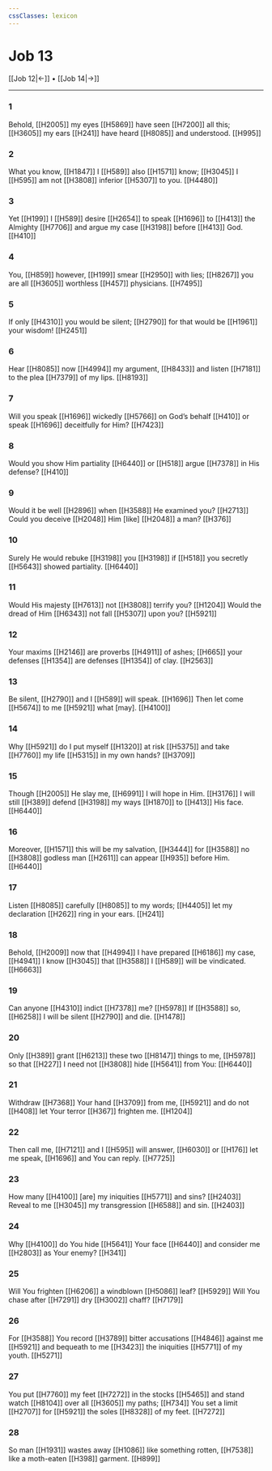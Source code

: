 ```yaml
---
cssClasses: lexicon
---
```


# Job 13

[[Job 12|←]] • [[Job 14|→]]

---

### 1
Behold, [[H2005]] my eyes [[H5869]] have seen [[H7200]] all this; [[H3605]] my ears [[H241]] have heard [[H8085]] and understood. [[H995]]

### 2
What you know, [[H1847]] I [[H589]] also [[H1571]] know; [[H3045]] I [[H595]] am not [[H3808]] inferior [[H5307]] to you. [[H4480]]

### 3
Yet [[H199]] I [[H589]] desire [[H2654]] to speak [[H1696]] to [[H413]] the Almighty [[H7706]] and argue my case [[H3198]] before [[H413]] God. [[H410]]

### 4
You, [[H859]] however, [[H199]] smear [[H2950]] with lies; [[H8267]] you are all [[H3605]] worthless [[H457]] physicians. [[H7495]]

### 5
If only [[H4310]] you would be silent; [[H2790]] for that would be [[H1961]] your  wisdom! [[H2451]]

### 6
Hear [[H8085]] now [[H4994]] my argument, [[H8433]] and listen [[H7181]] to the plea [[H7379]] of my lips. [[H8193]]

### 7
Will you speak [[H1696]] wickedly [[H5766]] on God’s behalf [[H410]] or speak [[H1696]] deceitfully for Him? [[H7423]]

### 8
Would you show Him partiality [[H6440]] or [[H518]] argue [[H7378]] in His defense? [[H410]]

### 9
Would it be well [[H2896]] when [[H3588]] He examined you? [[H2713]] Could you deceive [[H2048]] Him  [like] [[H2048]] a man? [[H376]]

### 10
Surely He would rebuke [[H3198]] you [[H3198]] if [[H518]] you secretly [[H5643]] showed partiality. [[H6440]]

### 11
Would His majesty [[H7613]] not [[H3808]] terrify you? [[H1204]] Would the dread of Him [[H6343]] not fall [[H5307]] upon you? [[H5921]]

### 12
Your maxims [[H2146]] are proverbs [[H4911]] of ashes; [[H665]] your defenses [[H1354]] are defenses [[H1354]] of clay. [[H2563]]

### 13
Be silent, [[H2790]] and I [[H589]] will speak. [[H1696]] Then let come [[H5674]] to me [[H5921]] what [may]. [[H4100]]

### 14
Why [[H5921]] do I put myself [[H1320]] at risk [[H5375]] and take [[H7760]] my life [[H5315]] in my own hands? [[H3709]]

### 15
Though [[H2005]] He slay me, [[H6991]] I will hope in Him. [[H3176]] I will still [[H389]] defend [[H3198]] my ways [[H1870]] to [[H413]] His face. [[H6440]]

### 16
Moreover, [[H1571]] this will be my salvation, [[H3444]] for [[H3588]] no [[H3808]] godless man [[H2611]] can appear [[H935]] before Him. [[H6440]]

### 17
Listen [[H8085]] carefully [[H8085]] to my words; [[H4405]] let my declaration [[H262]] ring in your ears. [[H241]]

### 18
Behold, [[H2009]] now that [[H4994]] I have prepared [[H6186]] my case, [[H4941]] I know [[H3045]] that [[H3588]] I [[H589]] will be vindicated. [[H6663]]

### 19
Can anyone [[H4310]] indict [[H7378]] me? [[H5978]] If [[H3588]] so, [[H6258]] I will be silent [[H2790]] and die. [[H1478]]

### 20
Only [[H389]] grant [[H6213]] these two [[H8147]] things to me, [[H5978]] so that [[H227]] I need not [[H3808]] hide [[H5641]] from You: [[H6440]]

### 21
Withdraw [[H7368]] Your hand [[H3709]] from me, [[H5921]] and do not [[H408]] let Your terror [[H367]] frighten me. [[H1204]]

### 22
Then call me, [[H7121]] and I [[H595]] will answer, [[H6030]] or [[H176]] let me speak, [[H1696]] and You can reply. [[H7725]]

### 23
How many [[H4100]] [are] my  iniquities [[H5771]] and sins? [[H2403]] Reveal to me [[H3045]] my transgression [[H6588]] and sin. [[H2403]]

### 24
Why [[H4100]] do You hide [[H5641]] Your face [[H6440]] and consider me [[H2803]] as Your  enemy? [[H341]]

### 25
Will You frighten [[H6206]] a windblown [[H5086]] leaf? [[H5929]] Will You chase after [[H7291]] dry [[H3002]] chaff? [[H7179]]

### 26
For [[H3588]] You record [[H3789]] bitter accusations [[H4846]] against me [[H5921]] and bequeath to me [[H3423]] the iniquities [[H5771]] of my youth. [[H5271]]

### 27
You put [[H7760]] my feet [[H7272]] in the stocks [[H5465]] and stand watch [[H8104]] over all [[H3605]] my paths; [[H734]] You set a limit [[H2707]] for [[H5921]] the soles [[H8328]] of my feet. [[H7272]]

### 28
So man [[H1931]] wastes away [[H1086]] like something rotten, [[H7538]] like a moth-eaten [[H398]] garment. [[H899]]


